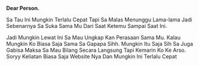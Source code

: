 
<html lang="en">
<head>
    <meta charset="UTF-8">
    <meta http-equiv="X-UA-Compatible" content="IE=edge">
    <meta name="viewport" content="width=device-width, initial-scale=1.0">
    <title>Sarah Nainggolan </title>
    <link rel="stylesheet" href="./style.css">
</head>
<body>
    <div class="container">
        <div class="envelope-wrapper">
            <div class="envelope">
                <div class="letter">
                    <div class="text">
                        <strong>Dear Person.</strong>
                        <p>
                            Sa Tau Ini Mungkin Terlalu Cepat Tapi Sa Malas Menunggu Lama-lama Jadi Sebenarnya Sa Suka Sama Mu
                            Dari Saat Ketemu Sampai Saat Ini.
                        </p>
                        <p>
                            Jadi Mungkin Lewat Ini Sa Mau Ungkap Kan Perasaan Sama Mu. Kalau Mungkin Ko Biasa Saja Sama Sa Gapapa  Sihh.
                            Mungkin Itu Saja Sih Sa Juga Gabisa Maksa
                            Sa Mau Bilang Secara Langsung Tapi Kemarin Ko Ke Arso.
                            Soryy Keliatan Biasa Saja Website Nya Dan Mungkin Ini Terlalu Cepat
                        </p>
                    </div>
                </div>
            </div>
            <div class="heart"></div>
        </div>
    </div>
    <audio autoplay>
        <source src="Ed Sheeran - Perfect (320).mp3" type="audio/mp3"/>
    </audio>
    <script>
        const envelope = document.querySelector('.envelope-wrapper');
        envelope.addEventListener('click', () => {
            envelope.classList.toggle('flap');
        });
    </script>
</body>
</html>
